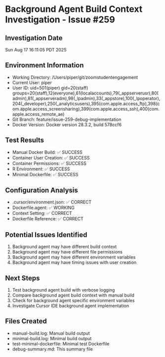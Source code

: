 # Background Agent Build Context Investigation - Issue #259

## Investigation Date
Sun Aug 17 16:11:05 PDT 2025

## Environment Information
- Working Directory: /Users/piper/git/zoomstudentengagement
- Current User: piper
- User ID: uid=501(piper) gid=20(staff) groups=20(staff),12(everyone),61(localaccounts),79(_appserverusr),80(admin),81(_appserveradm),98(_lpadmin),33(_appstore),100(_lpoperator),204(_developer),250(_analyticsusers),395(com.apple.access_ftp),398(com.apple.access_screensharing),399(com.apple.access_ssh),400(com.apple.access_remote_ae)
- Git Branch: feature/issue-259-debug-implementation
- Docker Version: Docker version 28.3.2, build 578ccf6

## Test Results
- Manual Docker Build: ✅ SUCCESS
- Container User Creation: ✅ SUCCESS
- Container Permissions: ✅ SUCCESS
- R Environment: ✅ SUCCESS
- Minimal Dockerfile: ✅ SUCCESS

## Configuration Analysis
- .cursor/environment.json: ✅ CORRECT
- Dockerfile.agent: ✅ WORKING
- Context Setting: ✅ CORRECT
- Dockerfile Reference: ✅ CORRECT

## Potential Issues Identified
1. Background agent may have different build context
2. Background agent may have different file permissions
3. Background agent may have different environment variables
4. Background agent may have timing issues with user creation

## Next Steps
1. Test background agent build with verbose logging
2. Compare background agent build context with manual build
3. Check for background agent specific environment variables
4. Investigate Cursor IDE background agent implementation

## Files Created
- manual-build.log: Manual build output
- minimal-build.log: Minimal build output
- test-minimal-dockerfile: Minimal test Dockerfile
- debug-summary.md: This summary file
